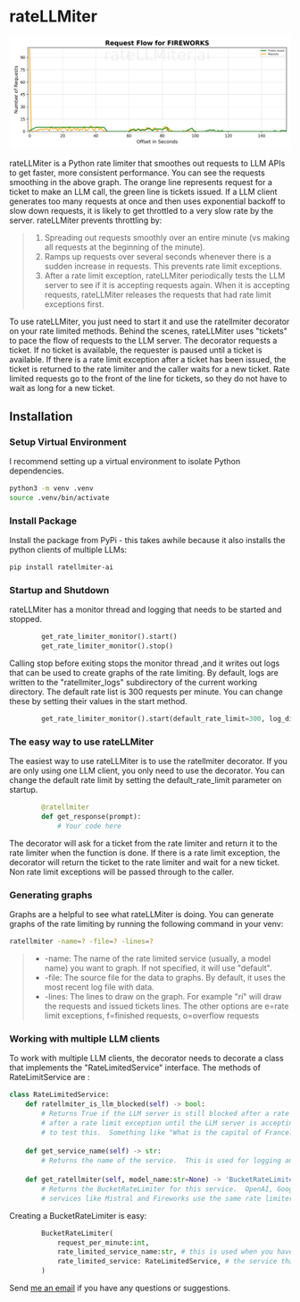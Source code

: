 # rateLLMiter
<p align="center">
  <img src="artifacts/FIREWORKS_ri.png" alt="rateLLMiter smooths out requests">
</p>
rateLLMiter is a Python rate limiter that smoothes out requests to LLM APIs to get faster, more consistent performance. You can
see the requests smoothing in the above graph.  The orange line represents request for a ticket to make an LLM call, the
green line is tickets issued. If a LLM client generates too many requests at once and then uses exponential backoff
to slow down requests, it is likely to get throttled to a very slow rate by the server.  rateLLMiter prevents
throttling by:

>1. Spreading out requests smoothly over an entire minute (vs making all requests at the beginning of the minute).  
>2. Ramps up requests over several seconds whenever there is a sudden increase in requests.  This prevents rate limit exceptions.
>3. After a rate limit exception, rateLLMiter periodically tests the LLM server to see if it is accepting requests again.
    When it is accepting requests, rateLLMiter releases the requests that had rate limit exceptions first.  

To use rateLLMiter, you just need to start it and use the ratellmiter decorator on your rate limited methods.  Behind the
scenes, rateLLMiter uses "tickets" to pace the flow of requests to the LLM server.  The decorator requests a ticket.
If no ticket is available, the requester is paused until a ticket is available.  If there is a rate limit exception after a ticket
has been issued, the ticket is returned to the rate limiter and the caller waits for a new ticket.  Rate limited requests
go to the front of the line for tickets, so they do not have to wait as long for a new ticket.  

## Installation
### Setup Virtual Environment

I recommend setting up a virtual environment to isolate Python dependencies.

```bash
python3 -m venv .venv
source .venv/bin/activate
```

### Install Package

Install the package from PyPi - this takes awhile because it also installs the python clients of multiple LLMs:

```bash
pip install ratellmiter-ai
```
### Startup and Shutdown
rateLLMiter has a monitor thread and logging that needs to be started and stopped.

```python
        get_rate_limiter_monitor().start()
        get_rate_limiter_monitor().stop()
```

Calling stop before exiting stops the monitor thread ,and it writes out logs that can be used to create graphs of the 
rate limiting. By default, logs are written to the "ratellmiter_logs" subdirectory of the current working directory. The
default rate list is 300 requests per minute.  You can change these by setting their values in the start method.

```python
        get_rate_limiter_monitor().start(default_rate_limit=300, log_directory="ratellmiter_logs")
```

### The easy way to use rateLLMiter
The easiest way to use rateLLMiter is to use the ratellmiter decorator.  If you are only using one LLM client, you only
need to use the decorator. You can change the default rate limit by setting the default_rate_limit parameter on startup.

```python
        @ratellmiter
        def get_response(prompt):
            # Your code here
```

The decorator will ask for a ticket from the rate limiter and return it to the rate limiter when the function is done.  If
there is a rate limit exception, the decorator will return the ticket to the rate limiter and wait for a new ticket.  Non
rate limit exceptions will be passed through to the caller.

### Generating graphs
Graphs are a helpful to see what rateLLMiter is doing.  You can generate graphs of the rate limiting by running the following
command in your venv:

```bash
ratellmiter -name=? -file=? -lines=?
```

> - -name: The name of the rate limited service (usually, a model name) you want to graph.  If not specified, it will use "default".
> - -file: The source file for the data to graphs.  By default, it uses the most recent log file with data.
> - -lines: The lines to draw on the graph. For example "ri" will draw the requests and issued tickets lines.  The other
  options are e=rate limit exceptions, f=finished requests, o=overflow requests

### Working with multiple LLM clients
To work with multiple LLM clients, the decorator needs to decorate a class that implements the "RateLimitedService" interface.
The methods of RateLimitService are :
```python
class RateLimitedService:
    def ratellmiter_is_llm_blocked(self) -> bool:
        # Returns True if the LLM server is still blocked after a rate limit exception.  rateLLMiter blocks all tickets
        # after a rate limit exception until the LLM server is accepting requests again. I have used a very simple prompt
        # to test this.  Something like "What is the capital of France?"  

    def get_service_name(self) -> str:
        # Returns the name of the service.  This is used for logging and graphing

    def get_ratellmiter(self, model_name:str=None) -> 'BucketRateLimiter':
        # Returns the BucketRateLimiter for this service.  OpenAI, Google etc need a rate limiter for each model. Other
        # services like Mistral and Fireworks use the same rate limiter for all models.
```

Creating a BucketRateLimiter is easy:
```python
        BucketRateLimiter(
            request_per_minute:int, 
            rate_limited_service_name:str, # this is used when you have multiple models using the same rate limiter, can be None
            rate_limited_service: RateLimitedService, # the service that is rate limited
        )
```

Send [me an email](mailto:public@llmonpy.ai) if you have any questions or suggestions.  